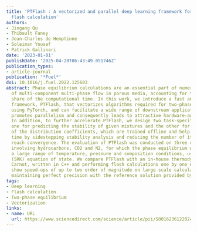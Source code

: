 ```yaml
---
title: 'PTFlash : A vectorized and parallel deep learning framework for two-phase
  flash calculation'
authors:
- Jingang Qu
- Thibault Faney
- Jean-Charles de Hemptinne
- Soleiman Yousef
- Patrick Gallinari
date: '2023-01-01'
publishDate: '2025-04-20T06:43:49.051746Z'
publication_types:
- article-journal
publication: '*Fuel*'
doi: 10.1016/j.fuel.2022.125603
abstract: Phase equilibrium calculations are an essential part of numerical simulations
  of multi-component multi-phase flow in porous media, accounting for the largest
  share of the computational time. In this work, we introduce a fast and parallel
  framework, PTFlash, that vectorizes algorithms required for two-phase flash calculation
  using PyTorch, and can facilitate a wide range of downstream applications. Vectorization
  promotes parallelism and consequently leads to attractive hardware-agnostic acceleration.
  In addition, to further accelerate PTFlash, we design two task-specific neural networks,
  one for predicting the stability of given mixtures and the other for providing estimates
  of the distribution coefficients, which are trained offline and help shorten computation
  time by sidestepping stability analysis and reducing the number of iterations to
  reach convergence. The evaluation of PTFlash was conducted on three case studies
  involving hydrocarbons, CO2 and N2, for which the phase equilibrium was tested over
  a large range of temperature, pressure and composition conditions, using the Soave–Redlich–Kwong
  (SRK) equation of state. We compare PTFlash with an in-house thermodynamic library,
  Carnot, written in C++ and performing flash calculations one by one on CPU. Results
  show speed-ups of up to two order of magnitude on large scale calculations, while
  maintaining perfect precision with the reference solution provided by Carnot.
tags:
- Deep learning
- Flash calculation
- Two-phase equilibrium
- Vectorization
links:
- name: URL
  url: https://www.sciencedirect.com/science/article/pii/S0016236122024334
---
```


